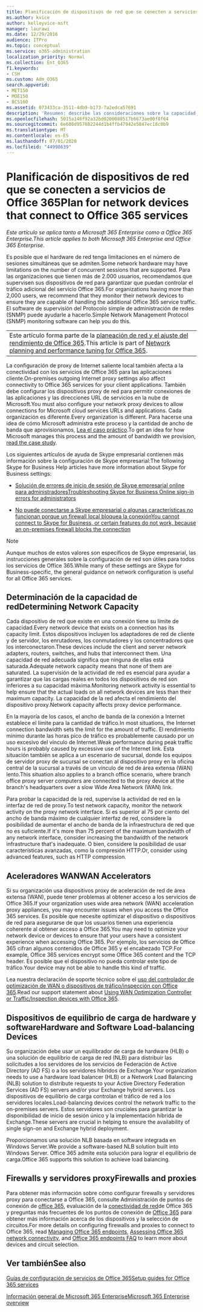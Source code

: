 ```yaml
---
title: Planificación de dispositivos de red que se conecten a servicios de Office 365
ms.author: kvice
author: kelleyvice-msft
manager: laurawi
ms.date: 12/29/2016
audience: ITPro
ms.topic: conceptual
ms.service: o365-administration
localization_priority: Normal
ms.collection: Ent_O365
f1.keywords:
- CSH
ms.custom: Adm_O365
search.appverid:
- MET150
- MOE150
- BCS160
ms.assetid: 073433ca-3511-4db9-b173-7a2edca57691
description: 'Resumen: describe las consideraciones sobre la capacidad de red, los aceleradores WAN y los dispositivos de equilibrio de carga que se usan para conectarse a Office 365.'
ms.openlocfilehash: 5015a146f92a32bd0200088517b6673ae00f8f64
ms.sourcegitcommit: 6e608d957082244d1b4ffb47942e5847ec18c0b9
ms.translationtype: MT
ms.contentlocale: es-ES
ms.lasthandoff: 07/01/2020
ms.locfileid: "44998639"
---
```

# <a name="plan-for-network-devices-that-connect-to-office-365-services"></a><span data-ttu-id="c61f4-103">Planificación de dispositivos de red que se conecten a servicios de Office 365</span><span class="sxs-lookup"><span data-stu-id="c61f4-103">Plan for network devices that connect to Office 365 services</span></span>

<span data-ttu-id="c61f4-104">*Este artículo se aplica tanto a Microsoft 365 Enterprise como a Office 365 Enterprise.*</span><span class="sxs-lookup"><span data-stu-id="c61f4-104">*This article applies to both Microsoft 365 Enterprise and Office 365 Enterprise.*</span></span>
  
<span data-ttu-id="c61f4-105">Es posible que el hardware de red tenga limitaciones en el número de sesiones simultáneas que se admiten.</span><span class="sxs-lookup"><span data-stu-id="c61f4-105">Some network hardware may have limitations on the number of concurrent sessions that are supported.</span></span> <span data-ttu-id="c61f4-106">Para las organizaciones que tienen más de 2.000 usuarios, recomendamos que supervisen sus dispositivos de red para garantizar que puedan controlar el tráfico adicional del servicio Office 365.</span><span class="sxs-lookup"><span data-stu-id="c61f4-106">For organizations having more than 2,000 users, we recommend that they monitor their network devices to ensure they are capable of handling the additional Office 365 service traffic.</span></span> <span data-ttu-id="c61f4-107">El software de supervisión del Protocolo simple de administración de redes (SNMP) puede ayudarle a hacerlo.</span><span class="sxs-lookup"><span data-stu-id="c61f4-107">Simple Network Management Protocol (SNMP) monitoring software can help you do this.</span></span>

||
|:-----|
| <span data-ttu-id="c61f4-108">Este artículo forma parte de la [planeación de red y el ajuste del rendimiento de Office 365](https://aka.ms/tune).</span><span class="sxs-lookup"><span data-stu-id="c61f4-108">This article is part of [Network planning and performance tuning for Office 365](https://aka.ms/tune).</span></span>|

<span data-ttu-id="c61f4-109">La configuración de proxy de Internet saliente local también afecta a la conectividad con los servicios de Office 365 para las aplicaciones cliente.</span><span class="sxs-lookup"><span data-stu-id="c61f4-109">On-premises outgoing Internet proxy settings also affect connectivity to Office 365 services for your client applications.</span></span> <span data-ttu-id="c61f4-110">También debe configurar los dispositivos proxy de red para permitir conexiones de las aplicaciones y las direcciones URL de servicios en la nube de Microsoft.</span><span class="sxs-lookup"><span data-stu-id="c61f4-110">You must also configure your network proxy devices to allow connections for Microsoft cloud services URLs and applications.</span></span> <span data-ttu-id="c61f4-111">Cada organización es diferente.</span><span class="sxs-lookup"><span data-stu-id="c61f4-111">Every organization is different.</span></span> <span data-ttu-id="c61f4-112">Para hacerse una idea de cómo Microsoft administra este proceso y la cantidad de ancho de banda que aprovisionamos, [Lea el caso práctico](https://www.microsoft.com/itshowcase/Article/Content/631/Optimizing-network-performance-for-Microsoft-Office-365).</span><span class="sxs-lookup"><span data-stu-id="c61f4-112">To get an idea for how Microsoft manages this process and the amount of bandwidth we provision, [read the case study](https://www.microsoft.com/itshowcase/Article/Content/631/Optimizing-network-performance-for-Microsoft-Office-365).</span></span>
  
<span data-ttu-id="c61f4-113">Los siguientes artículos de ayuda de Skype empresarial contienen más información sobre la configuración de Skype empresarial:</span><span class="sxs-lookup"><span data-stu-id="c61f4-113">The following Skype for Business Help articles have more information about Skype for Business settings:</span></span>
  
- [<span data-ttu-id="c61f4-114">Solución de errores de inicio de sesión de Skype empresarial online para administradores</span><span class="sxs-lookup"><span data-stu-id="c61f4-114">Troubleshooting Skype for Business Online sign-in errors for administrators</span></span>](https://docs.microsoft.com/skypeforbusiness/set-up-skype-for-business-online/troubleshooting-sign-in-errors-for-admins)

- [<span data-ttu-id="c61f4-115">No puede conectarse a Skype empresarial o algunas características no funcionan porque un firewall local bloquea la conexión</span><span class="sxs-lookup"><span data-stu-id="c61f4-115">You cannot connect to Skype for Business, or certain features do not work, because an on-premises firewall blocks the connection</span></span>](https://go.microsoft.com/fwlink/p/?LinkID=243625)

> [!NOTE]
> <span data-ttu-id="c61f4-116">Aunque muchos de estos valores son específicos de Skype empresarial, las instrucciones generales sobre la configuración de red son útiles para todos los servicios de Office 365.</span><span class="sxs-lookup"><span data-stu-id="c61f4-116">While many of these settings are Skype for Business-specific, the general guidance on network configuration is useful for all Office 365 services.</span></span>
  
## <a name="determining-network-capacity"></a><span data-ttu-id="c61f4-117">Determinación de la capacidad de red</span><span class="sxs-lookup"><span data-stu-id="c61f4-117">Determining Network Capacity</span></span>

<span data-ttu-id="c61f4-118">Cada dispositivo de red que existe en una conexión tiene su límite de capacidad.</span><span class="sxs-lookup"><span data-stu-id="c61f4-118">Every network device that exists on a connection has its capacity limit.</span></span> <span data-ttu-id="c61f4-119">Estos dispositivos incluyen los adaptadores de red de cliente y de servidor, los enrutadores, los conmutadores y los concentradores que los interconectaron.</span><span class="sxs-lookup"><span data-stu-id="c61f4-119">These devices include the client and server network adapters, routers, switches, and hubs that interconnect them.</span></span> <span data-ttu-id="c61f4-120">Una capacidad de red adecuada significa que ninguna de ellas está saturada.</span><span class="sxs-lookup"><span data-stu-id="c61f4-120">Adequate network capacity means that none of them are saturated.</span></span> <span data-ttu-id="c61f4-121">La supervisión de la actividad de red es esencial para ayudar a garantizar que las cargas reales en todos los dispositivos de red son inferiores a su capacidad máxima.</span><span class="sxs-lookup"><span data-stu-id="c61f4-121">Monitoring network activity is essential to help ensure that the actual loads on all network devices are less than their maximum capacity.</span></span> <span data-ttu-id="c61f4-122">La capacidad de la red afecta el rendimiento del dispositivo proxy.</span><span class="sxs-lookup"><span data-stu-id="c61f4-122">Network capacity affects proxy device performance.</span></span>
  
<span data-ttu-id="c61f4-123">En la mayoría de los casos, el ancho de banda de la conexión a Internet establece el límite para la cantidad de tráfico.</span><span class="sxs-lookup"><span data-stu-id="c61f4-123">In most situations, the Internet connection bandwidth sets the limit for the amount of traffic.</span></span> <span data-ttu-id="c61f4-124">El rendimiento mínimo durante las horas pico de tráfico es probablemente causado por un uso excesivo del vínculo de Internet.</span><span class="sxs-lookup"><span data-stu-id="c61f4-124">Weak performance during peak traffic hours is probably caused by excessive use of the Internet link.</span></span> <span data-ttu-id="c61f4-125">Esta situación también se aplica a un escenario de sucursal, donde los equipos de servidor proxy de sucursal se conectan al dispositivo proxy en la oficina central de la sucursal a través de un vínculo de red de área extensa (WAN) lento.</span><span class="sxs-lookup"><span data-stu-id="c61f4-125">This situation also applies to a branch office scenario, where branch office proxy server computers are connected to the proxy device at the branch's headquarters over a slow Wide Area Network (WAN) link.</span></span>
  
<span data-ttu-id="c61f4-126">Para probar la capacidad de la red, supervise la actividad de red en la interfaz de red de proxy.</span><span class="sxs-lookup"><span data-stu-id="c61f4-126">To test network capacity, monitor the network activity on the proxy network interface.</span></span> <span data-ttu-id="c61f4-127">Si es superior al 75 por ciento del ancho de banda máximo de cualquier interfaz de red, considere la posibilidad de aumentar el ancho de banda de la infraestructura de red que no es suficiente.</span><span class="sxs-lookup"><span data-stu-id="c61f4-127">If it's more than 75 percent of the maximum bandwidth of any network interface, consider increasing the bandwidth of the network infrastructure that's inadequate.</span></span> <span data-ttu-id="c61f4-128">O bien, considere la posibilidad de usar características avanzadas, como la compresión HTTP.</span><span class="sxs-lookup"><span data-stu-id="c61f4-128">Or, consider using advanced features, such as HTTP compression.</span></span>
  
## <a name="wan-accelerators"></a><span data-ttu-id="c61f4-129">Aceleradores WAN</span><span class="sxs-lookup"><span data-stu-id="c61f4-129">WAN Accelerators</span></span>

<span data-ttu-id="c61f4-130">Si su organización usa dispositivos proxy de aceleración de red de área extensa (WAN), puede tener problemas al obtener acceso a los servicios de Office 365.</span><span class="sxs-lookup"><span data-stu-id="c61f4-130">If your organization uses wide area network (WAN) acceleration proxy appliances, you may encounter issues when you access the Office 365 services.</span></span> <span data-ttu-id="c61f4-131">Es posible que necesite optimizar el dispositivo o dispositivos de red para asegurarse de que los usuarios tienen una experiencia coherente al obtener acceso a Office 365.</span><span class="sxs-lookup"><span data-stu-id="c61f4-131">You may need to optimize your network device or devices to ensure that your users have a consistent experience when accessing Office 365.</span></span> <span data-ttu-id="c61f4-132">Por ejemplo, los servicios de Office 365 cifran algunos contenidos de Office 365 y el encabezado TCP.</span><span class="sxs-lookup"><span data-stu-id="c61f4-132">For example, Office 365 services encrypt some Office 365 content and the TCP header.</span></span> <span data-ttu-id="c61f4-133">Es posible que el dispositivo no pueda controlar este tipo de tráfico.</span><span class="sxs-lookup"><span data-stu-id="c61f4-133">Your device may not be able to handle this kind of traffic.</span></span>
  
<span data-ttu-id="c61f4-134">Lea nuestra declaración de soporte técnico sobre el [uso del controlador de optimización de WAN o dispositivos de tráfico/inspección con Office 365](https://support.microsoft.com/kb/2690045).</span><span class="sxs-lookup"><span data-stu-id="c61f4-134">Read our support statement about [Using WAN Optimization Controller or Traffic/Inspection devices with Office 365](https://support.microsoft.com/kb/2690045).</span></span>
  
## <a name="hardware-and-software-load-balancing-devices"></a><span data-ttu-id="c61f4-135">Dispositivos de equilibrio de carga de hardware y software</span><span class="sxs-lookup"><span data-stu-id="c61f4-135">Hardware and Software Load-balancing Devices</span></span>

<span data-ttu-id="c61f4-136">Su organización debe usar un equilibrador de carga de hardware (HLB) o una solución de equilibrio de carga de red (NLB) para distribuir las solicitudes a los servidores de los servicios de Federación de Active Directory (AD FS) o a los servidores híbridos de Exchange.</span><span class="sxs-lookup"><span data-stu-id="c61f4-136">Your organization needs to use a hardware load balancer (HLB) or a Network Load Balancing (NLB) solution to distribute requests to your Active Directory Federation Services (AD FS) servers and/or your Exchange hybrid servers.</span></span> <span data-ttu-id="c61f4-137">Los dispositivos de equilibrio de carga controlan el tráfico de red a los servidores locales.</span><span class="sxs-lookup"><span data-stu-id="c61f4-137">Load-balancing devices control the network traffic to the on-premises servers.</span></span> <span data-ttu-id="c61f4-138">Estos servidores son cruciales para garantizar la disponibilidad de inicio de sesión único y la implementación híbrida de Exchange.</span><span class="sxs-lookup"><span data-stu-id="c61f4-138">These servers are crucial in helping to ensure the availability of single sign-on and Exchange hybrid deployment.</span></span>
  
<span data-ttu-id="c61f4-139">Proporcionamos una solución NLB basada en software integrada en Windows Server.</span><span class="sxs-lookup"><span data-stu-id="c61f4-139">We provide a software-based NLB solution built into Windows Server.</span></span> <span data-ttu-id="c61f4-140">Office 365 admite esta solución para lograr el equilibrio de carga.</span><span class="sxs-lookup"><span data-stu-id="c61f4-140">Office 365 supports this solution to achieve load balancing.</span></span>
  
## <a name="firewalls-and-proxies"></a><span data-ttu-id="c61f4-141">Firewalls y servidores proxy</span><span class="sxs-lookup"><span data-stu-id="c61f4-141">Firewalls and proxies</span></span>

<span data-ttu-id="c61f4-142">Para obtener más información sobre cómo configurar firewalls y servidores proxy para conectarse a Office 365, consulte Administración de puntos de conexión de [office 365](https://support.office.com/article/99cab9d4-ef59-4207-9f2b-3728eb46bf9a), evaluación de la [conectividad de red](assessing-network-connectivity.md)de Office 365 y preguntas más frecuentes de los puntos de conexión de [Office 365](https://support.office.com/article/d4088321-1c89-4b96-9c99-54c75cae2e6d) para obtener más información acerca de los dispositivos y la selección de circuitos.</span><span class="sxs-lookup"><span data-stu-id="c61f4-142">For more details on configuring firewalls and proxies to connect to Office 365, read [Managing Office 365 endpoints](https://support.office.com/article/99cab9d4-ef59-4207-9f2b-3728eb46bf9a), [Assessing Office 365 network connectivity](assessing-network-connectivity.md), and [Office 365 endpoints FAQ](https://support.office.com/article/d4088321-1c89-4b96-9c99-54c75cae2e6d) to learn more about devices and circuit selection.</span></span>
  
## <a name="see-also"></a><span data-ttu-id="c61f4-143">Ver también</span><span class="sxs-lookup"><span data-stu-id="c61f4-143">See also</span></span>

[<span data-ttu-id="c61f4-144">Guías de configuración de servicios de Office 365</span><span class="sxs-lookup"><span data-stu-id="c61f4-144">Setup guides for Office 365 services</span></span>](setup-guides-for-office-365.md)

[<span data-ttu-id="c61f4-145">Información general de Microsoft 365 Enterprise</span><span class="sxs-lookup"><span data-stu-id="c61f4-145">Microsoft 365 Enterprise overview</span></span>](https://docs.microsoft.com/microsoft-365/enterprise/microsoft-365-overview)

